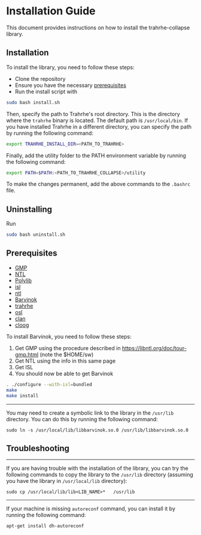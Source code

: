 # Installation Guide

This document provides instructions on how to install the trahrhe-collapse library.

## Installation

To install the library, you need to follow these steps:
- Clone the repository
- Ensure you have the necessary [prerequisites](#prerequisites)
- Run the install script with
```bash
sudo bash install.sh
```

Then, specify the path to Trahrhe's root directory. This is the directory where the `trahrhe` binary is located. The default path is `/usr/local/bin`. If you have installed Trahrhe in a different directory, you can specify the path by running the following command:
    
```bash
export TRAHRHE_INSTALL_DIR=<PATH_TO_TRAHRHE>
```

Finally, add the utility folder to the PATH environment variable by running the following command:

```bash
export PATH=$PATH:<PATH_TO_TRAHRHE_COLLAPSE>/utility
```

To make the changes permanent, add the above commands to the `.bashrc` file.

## Uninstalling

Run 
```bash
sudo bash uninstall.sh
```

## Prerequisites

- [GMP](https://gmplib.org/)
- [NTL](http://www.shoup.net/ntl/)
- [Polylib](https://www.irisa.fr/polylib/)
- [isl](https://repo.or.cz/isl.git)
- [ntl](https://github.com/libntl/ntl.git)
- [Barvinok](https://repo.or.cz/barvinok.git)
- [trahrhe](https://webpages.gitlabpages.inria.fr/trahrhe/download)
- [osl](https://icps.u-strasbg.fr/people/bastoul/public_html/development/openscop/)
- [clan](https://github.com/periscop/clan.git)
- [cloog](http://www.cloog.org/)

To install Barvinok, you need to follow these steps:

1. Get GMP using the procedure described in https://libntl.org/doc/tour-gmp.html (note the $HOME/sw)
2. Get NTL using the info in this same page
3. Get ISL
4. You should now be able to get Barvinok 
```bash
. ./configure --with-isl=bundled
make
make install
```

---
You may need to create a symbolic link to the library in the `/usr/lib` directory. You can do this by running the following command:

`sudo ln -s /usr/local/lib/libbarvinok.so.0 /usr/lib/libbarvinok.so.0`


## Troubleshooting
---
If you are having trouble with the installation of the library, you can try the following commands to copy the library to the `/usr/lib` directory (assuming you have the library in `/usr/local/lib` directory):

`sudo cp /usr/local/lib/lib<LIB_NAME>*   /usr/lib`

---
If your machine is missing `autoreconf` command, you can install it by running the following command:

`apt-get install dh-autoreconf`